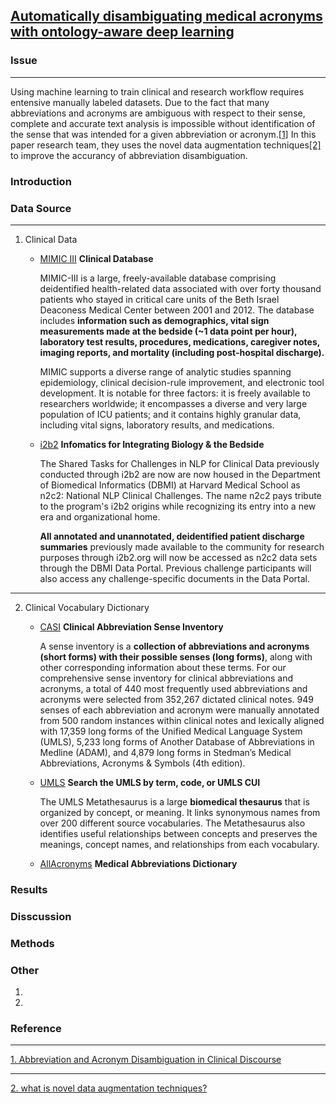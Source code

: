 ## [Automatically disambiguating medical acronyms with ontology-aware deep learning](https://www.nature.com/articles/s41467-021-25578-4#Abs1)


### Issue
___
Using machine learning to train clinical and research workflow requires entensive manually labeled datasets. Due to the fact that many abbreviations and acronyms are ambiguous with respect to their sense, complete and accurate text analysis is impossible without identification of the sense that was intended for a given abbreviation or acronym.[[1]](#reference) In this paper research team, they uses the novel data augmentation techniques[[2]](#reference) to improve the accurancy of abbreviation disambiguation.

### Introduction






### Data Source
___
1. Clinical Data 
	* [MIMIC III](https://physionet.org/content/mimiciii/1.4/)
		**Clinical Database**

		MIMIC-III is a large, freely-available database comprising deidentified health-related data associated with over forty thousand patients who stayed in critical care units of the Beth Israel Deaconess Medical Center between 2001 and 2012. The database includes **information such as demographics, vital sign measurements made at the bedside (~1 data point per hour), laboratory test results, procedures, medications, caregiver notes, imaging reports, and mortality (including post-hospital discharge).**

		MIMIC supports a diverse range of analytic studies spanning epidemiology, clinical decision-rule improvement, and electronic tool development. It is notable for three factors: it is freely available to researchers worldwide; it encompasses a diverse and very large population of ICU patients; and it contains highly granular data, including vital signs, laboratory results, and medications.
	
	* [i2b2](https://www.i2b2.org/NLP/DataSets/Main.php)
		**Infomatics for Integrating Biology & the Bedside**
	
		The Shared Tasks for Challenges in NLP for Clinical Data previously conducted through i2b2 are now are now housed in the Department of Biomedical Informatics (DBMI) at Harvard Medical School as n2c2: National NLP Clinical Challenges. The name n2c2 pays tribute to the program's i2b2 origins while recognizing its entry into a new era and organizational home.

		**All annotated and unannotated, deidentified patient discharge summaries** previously made available to the community for research purposes through i2b2.org will now be accessed as n2c2 data sets through the DBMI Data Portal. Previous challenge participants will also access any challenge-specific documents in the Data Portal.

___
2. Clinical Vocabulary Dictionary
	* [CASI](https://conservancy.umn.edu/handle/11299/137703)
		**Clinical Abbreviation Sense Inventory**

		A sense inventory is a **collection of abbreviations and acronyms (short forms) with their possible senses (long forms)**, along with other corresponding information about these terms. For our comprehensive sense inventory for clinical abbreviations and acronyms, a total of 440 most frequently used abbreviations and acronyms were selected from 352,267 dictated clinical notes. 949 senses of each abbreviation and acronym were manually annotated from 500 random instances within clinical notes and lexically aligned with 17,359 long forms of the Unified Medical Language System (UMLS), 5,233 long forms of Another Database of Abbreviations in Medline (ADAM), and 4,879 long forms in Stedman’s Medical Abbreviations, Acronyms & Symbols (4th edition).


	* [UMLS](https://uts.nlm.nih.gov/uts/umls/home) 
		**Search the UMLS by term, code, or UMLS CUI**

		The UMLS Metathesaurus is a large **biomedical thesaurus** that is organized by concept, or meaning. It links synonymous names from over 200 different source vocabularies. The Metathesaurus also identifies useful relationships between concepts and preserves the meanings, concept names, and relationships from each vocabulary.

	* [AllAcronyms](https://www.allacronyms.com/_medical)
		**Medical Abbreviations Dictionary**



### Results

### Disscussion

### Methods

### Other
1. 
2. 
### Reference
___
[1. Abbreviation and Acronym Disambiguation in Clinical Discourse](https://www.ncbi.nlm.nih.gov/pmc/articles/PMC1560669/)
___
[2. what is novel data augmentation techniques?](https://www.google.com)
